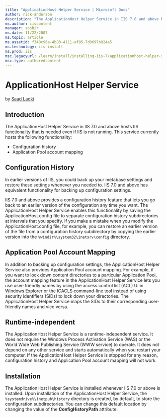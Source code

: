 ```yaml
---
title: "ApplicationHost Helper Service | Microsoft Docs"
author: rick-anderson
description: "The ApplicationHost Helper Service in IIS 7.0 and above hosts IIS functionality that is needed even if IIS is not running. This service currently hosts the f..."
ms.author: iiscontent
manager: soshir
ms.date: 11/22/2007
ms.topic: article
ms.assetid: f348c96a-4b83-4111-af85-7d9697b824a5
ms.technology: iis-install
ms.prod: iis
msc.legacyurl: /learn/install/installing-iis-7/applicationhost-helper-service
msc.type: authoredcontent
---
```

ApplicationHost Helper Service
====================
by [Saad Ladki](https://twitter.com/saadladki)

## Introduction

The ApplicationHost Helper Service in IIS 7.0 and above hosts IIS functionality that is needed even if IIS is not running. This service currently hosts the following functionality:

- Configuration history
- Application Pool account mapping

## Configuration History

In earlier versions of IIS, you could back up your metabase settings and restore these settings whenever you needed to. IIS 7.0 and above has equivalent functionality for backing up configuration settings.

IIS 7.0 and above provides a configuration history feature that lets you go back to an earlier version of the configuration any time you want. The ApplicationHost Helper Service enables this functionality by saving the ApplicationHost.config file to separate configuration history subdirectories at intervals that you specify. If you make a mistake when you modify the ApplicationHost.config file, for example, you can restore an earlier version of the file from a configuration history subdirectory by copying the earlier version into the `%windir%\system32\inetsrv\config` directory.

## Application Pool Account Mapping

In addition to backing up configuration settings, the ApplicationHost Helper Service also provides Application Pool account mapping. For example, if you want to lock down content directories to a particular Application Pool, the account mapping feature in the ApplicationHost Helper Service lets you use user-friendly names by using the access control list (ACL) UI in Windows Explorer or the ICACLS command-line tool instead of using security identifiers (SIDs) to lock down your directories. The ApplicationHost Helper Service maps the SIDs to their corresponding user-friendly names and vice versa.

## Runtime-independent

The ApplicationHost Helper Service is a runtime-independent service. It does not require the Windows Process Activation Service (WAS) or the World Wide Web Publishing Service (WWW service) to operate. It does not depend on any other service and starts automatically when you restart your computer. If the ApplicationHost Helper Service is stopped for any reason, configuration history and Application Pool account mapping will not work.

## Installation

The ApplicationHost Helper Service is installed whenever IIS 7.0 or above is installed. Upon installation of the ApplicationHost Helper Service, the `%systemdrive%\inetpub\history` directory is created, by default, to store the configuration subdirectories. You can change this default location by changing the value of the **ConfigHistoryPath** attribute.